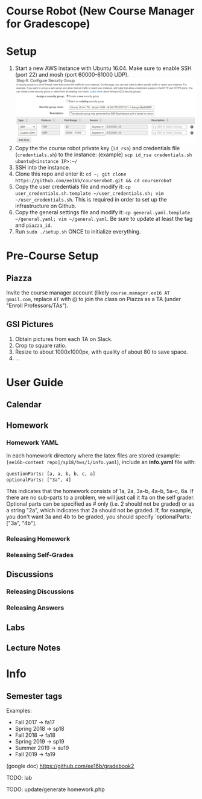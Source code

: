 Course Robot (New Course Manager for Gradescope)
================================================

# Setup

1. Start a new AWS instance with Ubuntu 16.04. Make sure to enable SSH (port 22) and mosh (port 60000-61000 UDP). ![Ports to enable](images/ports.png)
2. Copy the the course robot private key (`id_rsa`) and credentials file (`credentials.sh`) to the instance: (example) `scp id_rsa credentials.sh ubuntu@<instance IP>:~/`
3. SSH into the instance.
4. Clone this repo and enter it: `cd ~; git clone https://github.com/ee16b/courserobot.git && cd courserobot`
5. Copy the user credentials file and modify it: `cp user_credentials.sh.template ~/user_credentials.sh; vim ~/user_credentials.sh`. This is required in order to set up the infrastructure on Github.
6. Copy the general settings file and modify it: `cp general.yaml.template ~/general.yaml; vim ~/general.yaml`. Be sure to update at least the tag and `piazza_id`.
7. Run `sudo ./setup.sh` ONCE to initialize everything.

# Pre-Course Setup

## Piazza

Invite the course manager account (likely `course.manager.ee16 AT gmail.com`, replace `AT` with `@`) to join the class on Piazza as a TA (under "Enroll Professors/TAs").

## GSI Pictures

1. Obtain pictures from each TA on Slack.
2. Crop to square ratio.
3. Resize to about 1000x1000px, with quality of about 80 to save space.
4. ...

# User Guide

## Calendar

## Homework

### Homework YAML

In each homework directory where the latex files are stored (example: `[ee16b-content repo]/sp18/hws/1/info.yaml`), include an **info.yaml** file with:

```
questionParts: [a, a, b, b, c, a]
optionalParts: ["3a", 4]
```

This indicates that the homework consists of 1a, 2a, 3a-b, 4a-b, 5a-c, 6a. If there are no sub-parts to a problem, we will just call it #a on the self grader. Optional parts can be specified as # only (i.e. 2 should not be graded) or as a string "2a", which indicates that 2a should not be graded. If, for example, you don't want 3a and 4b to be graded, you should specify `optionalParts: ["3a", "4b"].

### Releasing Homework

### Releasing Self-Grades

## Discussions

### Releasing Discussions

### Releasing Answers

## Labs

## Lecture Notes

# Info

## Semester tags

Examples:
- Fall 2017 -> fa17
- Spring 2018 -> sp18
- Fall 2018 -> fa18
- Spring 2019 -> sp19
- Summer 2019 -> su19
- Fall 2019 -> fa19

(google doc) https://github.com/ee16b/gradebook2

TODO: lab

TODO: update/generate homework.php
